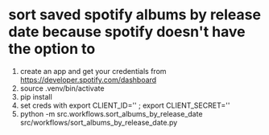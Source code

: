 # sort saved spotify albums by release date because spotify doesn't have the option to

1. create an app and get your credentials from https://developer.spotify.com/dashboard
2. source .venv/bin/activate
3. pip install
4. set creds with export CLIENT_ID='' ; export CLIENT_SECRET=''
5. python -m src.workflows.sort_albums_by_release_date src/workflows/sort_albums_by_release_date.py
